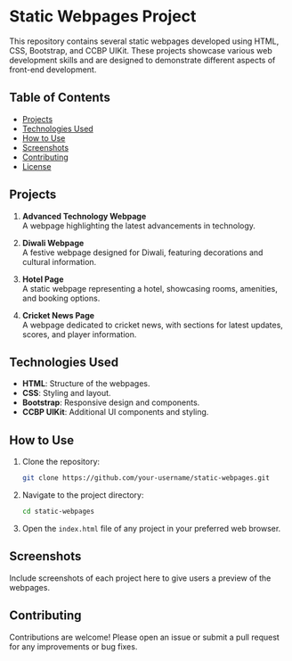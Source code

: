 

# Static Webpages Project

This repository contains several static webpages developed using HTML, CSS, Bootstrap, and CCBP UIKit. These projects showcase various web development skills and are designed to demonstrate different aspects of front-end development.

## Table of Contents
- [Projects](#projects)
- [Technologies Used](#technologies-used)
- [How to Use](#how-to-use)
- [Screenshots](#screenshots)
- [Contributing](#contributing)
- [License](#license)

## Projects

1. **Advanced Technology Webpage**  
   A webpage highlighting the latest advancements in technology.

2. **Diwali Webpage**  
   A festive webpage designed for Diwali, featuring decorations and cultural information.

3. **Hotel Page**  
   A static webpage representing a hotel, showcasing rooms, amenities, and booking options.

4. **Cricket News Page**  
   A webpage dedicated to cricket news, with sections for latest updates, scores, and player information.

## Technologies Used
- **HTML**: Structure of the webpages.
- **CSS**: Styling and layout.
- **Bootstrap**: Responsive design and components.
- **CCBP UIKit**: Additional UI components and styling.

## How to Use
1. Clone the repository:
   ```bash
   git clone https://github.com/your-username/static-webpages.git
   ```
2. Navigate to the project directory:
   ```bash
   cd static-webpages
   ```
3. Open the `index.html` file of any project in your preferred web browser.

## Screenshots
Include screenshots of each project here to give users a preview of the webpages.

## Contributing
Contributions are welcome! Please open an issue or submit a pull request for any improvements or bug fixes.


